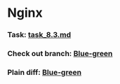 # Nginx  

### Task: [task_8.3.md](/Chapter8-lesson3/task_8.3.md)  
### Check out branch: [Blue-green](https://github.com/sudmed/sausage-store/tree/Blue-green)
### Plain diff: [Blue-green](/Chapter8-lesson3/Blue-green.diff)
